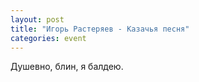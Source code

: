 ```yaml
---
layout: post
title: "Игорь Растеряев - Казачья песня"
categories: event
---
```

Душевно, блин, я балдею.

